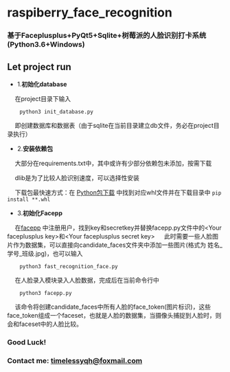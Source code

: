# raspiberry_face_recognition  

### 基于Faceplusplus+PyQt5+Sqlite+树莓派的人脸识别打卡系统(Python3.6+Windows)

## Let project run
-   1.**初始化database**   
      
&emsp; 在project目录下输入    
```
    python3 init_database.py
``` 

&emsp; 即创建数据库和数据表（由于sqlite在当前目录建立db文件，务必在project目录执行）    

-   2.**安装依赖包**  
   
&emsp; 大部分在requirements.txt中，其中或许有少部分依赖包未添加，按需下载 
   
&emsp; dlib是为了比较人脸识别速度，可以选择性安装   
   
&emsp; 下载包最快速方式：在 [Python包下载](https://www.lfd.uci.edu/~gohlke/pythonlibs/#kwant) 中找到对应whl文件并在下载目录中 
`pip install **.whl`   

-   3.**初始化Facepp**    

&emsp; 在[facepp](https://console.faceplusplus.com.cn/login) 中注册用户，找到key和secretkey并替换facepp.py文件中的<Your faceplusplus key\>和<Your faceplusplus secret key\> &emsp;  此时需要一些人脸图片作为数据集，可以直接向candidate_faces文件夹中添加一些图片(格式为 姓名_学号_班级.jpg)，也可以输入 
```
    python3 fast_recognition_face.py
```        
&emsp;  在人脸录入模块录入人脸数据，完成后在当前命令行中
```
    python3 facepp.py
```   
&emsp;  该命令将创建candidate_faces中所有人脸的face_token(图片标识)，这些face_token组成一个faceset，也就是人脸的数据集，当摄像头捕捉到人脸时，则会和faceset中的人脸比较。   
   



### Good Luck!  
### Contact me: timelessyqh@foxmail.com
